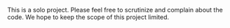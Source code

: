 This is a solo project. Please feel free to scrutinize and complain about the code. We hope to keep the scope of this project limited.
